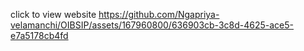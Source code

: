click to view website https://github.com/Ngapriya-velamanchi/OIBSIP/assets/167960800/636903cb-3c8d-4625-ace5-e7a5178cb4fd

